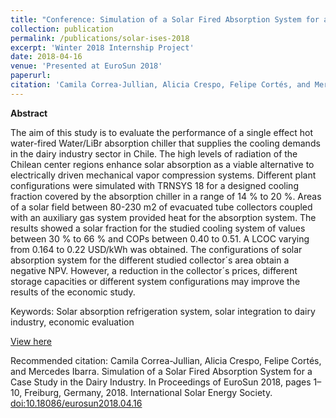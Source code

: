```yaml
---
title: "Conference: Simulation of a Solar Fired Absorption System for a Case Study in the Dairy Industry"
collection: publication
permalink: /publications/solar-ises-2018
excerpt: 'Winter 2018 Internship Project'
date: 2018-04-16
venue: 'Presented at EuroSun 2018'
paperurl: 
citation: 'Camila Correa-Jullian, Alicia Crespo, Felipe Cortés, and Mercedes Ibarra. Simulation of a Solar Fired Absorption System for a Case Study in the Dairy Industry. In Proceedings of EuroSun 2018, pages 1–10, Freiburg, Germany, 2018. International Solar Energy Society. doi:10.18086/eurosun2018.04.16'
---
```

**Abstract**

The aim of this study is to evaluate the performance of a single effect hot water-fired Water/LiBr absorption chiller that supplies the cooling demands in the dairy industry sector in Chile. The high levels of radiation of the Chilean center regions enhance solar absorption as a viable alternative to electrically driven mechanical vapor compression systems. Different plant configurations were simulated with TRNSYS 18 for a designed cooling fraction covered by the absorption chiller in a range of 14 % to 20 %. Areas of a solar field between 80-230 m2 of evacuated tube collectors coupled with an auxiliary gas system provided heat for the absorption system. The results showed a solar fraction for the studied cooling system of values between 30 % to 66 % and COPs between 0.40 to 0.51. A LCOC varying from 0.164 to 0.22 USD/kWh was obtained. The configurations of solar absorption system for the different studied collector´s area obtain a negative NPV. However, a reduction in the collector´s prices, different storage capacities or different system configurations may improve the results of the economic study.

Keywords: Solar absorption refrigeration system, solar integration to dairy industry, economic evaluation

[View here](https://github.com/CamCorreaJullian/CamCorreaJullian.github.io/files/8911661/eurosun2018-0072-CorreaJullian.pdf)

Recommended citation: Camila Correa-Jullian, Alicia Crespo, Felipe Cortés, and Mercedes Ibarra. Simulation of a Solar Fired Absorption System for a Case Study in the Dairy Industry. In Proceedings of EuroSun 2018, pages 1–10, Freiburg, Germany, 2018. International Solar Energy Society. [doi:10.18086/eurosun2018.04.16](http://proceedings.ises.org/?doi=eurosun2018.04.16)
